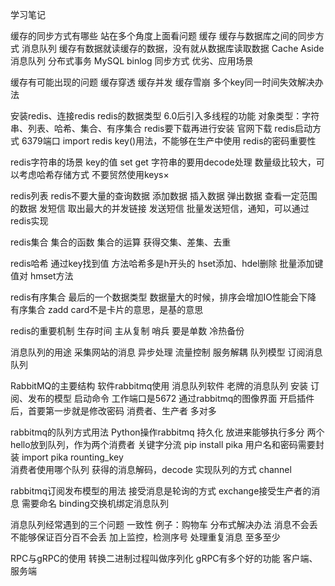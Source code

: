学习笔记

缓存的同步方式有哪些
    站在多个角度上面看问题
    缓存 缓存与数据库之间的同步方式 消息队列
    缓存有数据就读缓存的数据，没有就从数据库读取数据
    Cache Aside
    消息队列
    分布式事务
    MySQL binlog
    同步方式  优劣、应用场景

缓存有可能出现的问题
    缓存穿透
    缓存并发
    缓存雪崩
    多个key同一时间失效解决办法

安装redis、连接redis
    redis的数据类型
    6.0后引入多线程的功能
    对象类型：字符串、列表、哈希、集合、有序集合 
    redis要下载再进行安装 官网下载 
    redis启动方式  6379端口
    import redis
    key()用法，不能够在生产中使用
    redis的密码重要性

redis字符串的场景
    key的值
    set
    get
    字符串的要用decode处理
    数量级比较大，可以考虑哈希存储方式
    不要贸然使用keys×

redis列表
    redis不要大量的查询数据
    添加数据
    插入数据
    弹出数据
    查看一定范围的数据
    发短信 取出最大的并发链接
    发送短信
    批量发送短信，通知，可以通过redis实现

redis集合
    集合的函数
    集合的运算
    获得交集、差集、去重

redis哈希
    通过key找到值
    方法哈希多是h开头的
    hset添加、hdel删除
    批量添加键值对 hmset方法
    
redis有序集合
    最后的一个数据类型
    数据量大的时候，排序会增加IO性能会下降
    有序集合 zadd
    card不是卡片的意思，是基的意思

redis的重要机制
    生存时间
    主从复制
    哨兵 要是单数
    冷热备份

消息队列的用途
    采集网站的消息
    异步处理
    流量控制
    服务解耦
    队列模型
    订阅消息队列

RabbitMQ的主要结构
    软件rabbitmq使用
    消息队列软件 老牌的消息队列
    安装 
    订阅、发布的模型
    启动命令
    工作端口是5672
    通过rabbitmq的图像界面
    开启插件后，首要第一步就是修改密码
    消费者、生产者 多对多
    
rabbitmq的队列方式用法
    Python操作rabbitmq
    持久化
    放进来能够执行多分
    两个hello放到队列，作为两个消费者
    关键字分流
    pip install pika
    用户名和密码需要封装
    import pika
    rounting_key  
    消费者使用哪个队列
    获得的消息解码，decode
    实现队列的方式
    channel

rabbitmq订阅发布模型的用法
    接受消息是轮询的方式
    exchange接受生产者的消息 需要命名
    binding交换机绑定消息队列
 
 消息队列经常遇到的三个问题
    一致性 例子：购物车 分布式解决办法
    消息不会丢 不能够保证百分百不会丢 加上监控，检测序号
    处理重复消息 至多至少

RPC与gRPC的使用
    转换二进制过程叫做序列化
    gRPC有多个好的功能
    客户端、服务端
    

